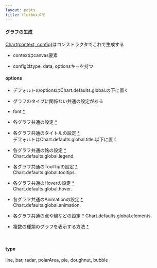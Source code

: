 ```yaml
---
layout: posts
title: flexboxメモ
---
```


#### グラフの生成

[Chart(context, config)](https://github.com/chartjs/Chart.js/blob/03735563f44e1ae108f83b9c7ee946f8818c92c3/src/core/core.js#L6)はコンストラクタでこれで生成する 

* contextはcanvas要素  

* configはtype, data, optionsキーを持つ  


#### options

* デフォルトのoptionsはChart.defaults.global.の下に置く  

* グラフのタイプに関係ない共通の設定がある  

* font [\*](http://www.chartjs.org/docs/#chart-configuration-global-configuration)  

* 各グラフ共通の設定 [\*](http://www.chartjs.org/docs/#chart-configuration-common-chart-configuration)  

* 各グラフ共通のタイトルの設定 [\*](http://www.chartjs.org/docs/#chart-configuration-title-configuration)  
デフォルトはChart.defaults.global.title.以下に置く  

* 各グラフ共通の銘の設定 [\*](http://www.chartjs.org/docs/#chart-configuration-legend-configuration)  
Chart.defaults.global.legend.  

* 各グラフ共通のToolTipの設定 [\*](http://www.chartjs.org/docs/#chart-configuration-tooltip-configuration)  
Chart.defaults.global.tooltips.  

* 各グラフ共通のHoverの設定 [\*](http://www.chartjs.org/docs/#chart-configuration-hover-configuration)  
Chart.defaults.global.hover.  

* 各グラフ共通のAnimationの設定 [\*](ihttp://www.chartjs.org/docs/#chart-configuration-animation-configuration)  
Chart.defaults.global.animation.  

* 各グラフ共通の点や線などの設定 [\*](http://www.chartjs.org/docs/#chart-configuration-element-configuration) 
Chart.defaults.global.elements.  

* 複数の種類のグラフを表示する方法 [\*](http://www.chartjs.org/docs/#chart-configuration-mixed-chart-types)  
  

<br>

#### type

line, bar, radar, polarArea, pie, doughnut, bubble
